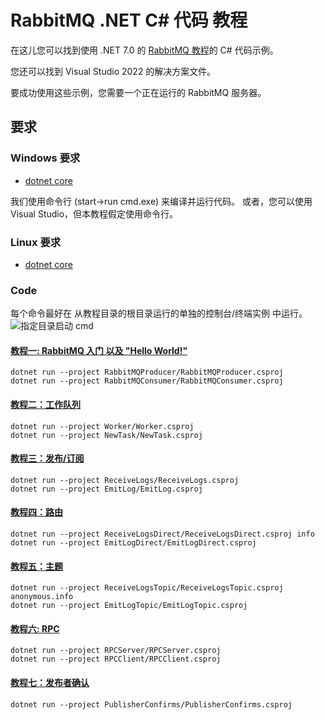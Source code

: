 # RabbitMQ .NET C# 代码 教程

在这儿您可以找到使用 .NET 7.0 的 [RabbitMQ
教程](https://www.rabbitmq.com/getstarted.html)的 C# 代码示例。

您还可以找到 Visual Studio 2022 的解决方案文件。

要成功使用这些示例，您需要一个正在运行的 RabbitMQ 服务器。

## 要求

### Windows 要求

* [dotnet core](https://www.microsoft.com/net/core)

我们使用命令行 (start->run cmd.exe) 来编译并运行代码。 或者，您可以使用 Visual Studio，但本教程假定使用命令行。

### Linux 要求

* [dotnet core](https://www.microsoft.com/net/core)

### Code

每个命令最好在 从教程目录的根目录运行的单独的控制台/终端实例 中运行。
![指定目录启动 cmd](./image/Q%26A/3-%E5%9C%A8%E7%89%B9%E5%AE%9A%E7%9B%AE%E5%BD%95%E4%B8%8B%E5%90%AF%E5%8A%A8%E5%91%BD%E4%BB%A4%E6%8F%90%E7%A4%BA%E7%AC%A6.gif)

#### [教程一: RabbitMQ 入门 以及 "Hello World!"](https://blog.csdn.net/YMGogre/article/details/131087813)

```shell
dotnet run --project RabbitMQProducer/RabbitMQProducer.csproj
dotnet run --project RabbitMQConsumer/RabbitMQConsumer.csproj
```

#### [教程二：工作队列](https://blog.csdn.net/YMGogre/article/details/131561085)

```shell
dotnet run --project Worker/Worker.csproj
dotnet run --project NewTask/NewTask.csproj
```

#### [教程三：发布/订阅](https://blog.csdn.net/YMGogre/article/details/131568234)

```shell
dotnet run --project ReceiveLogs/ReceiveLogs.csproj
dotnet run --project EmitLog/EmitLog.csproj
```

#### [教程四：路由](https://blog.csdn.net/YMGogre/article/details/131766884)

```shell
dotnet run --project ReceiveLogsDirect/ReceiveLogsDirect.csproj info
dotnet run --project EmitLogDirect/EmitLogDirect.csproj
```

#### [教程五：主题](https://blog.csdn.net/YMGogre/article/details/131774981)

```shell
dotnet run --project ReceiveLogsTopic/ReceiveLogsTopic.csproj anonymous.info
dotnet run --project EmitLogTopic/EmitLogTopic.csproj
```

#### [教程六: RPC](https://blog.csdn.net/YMGogre/article/details/131472742)

```shell
dotnet run --project RPCServer/RPCServer.csproj
dotnet run --project RPCClient/RPCClient.csproj
```

#### [教程七：发布者确认](https://blog.csdn.net/YMGogre/article/details/131804368)

```shell
dotnet run --project PublisherConfirms/PublisherConfirms.csproj
```